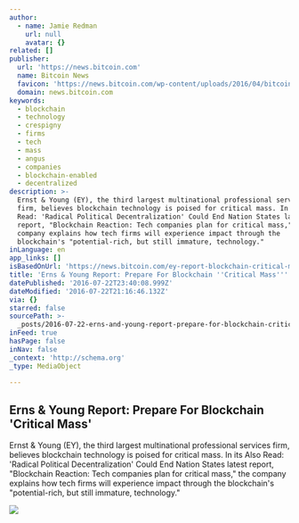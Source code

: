 ```yaml
---
author:
  - name: Jamie Redman
    url: null
    avatar: {}
related: []
publisher:
  url: 'https://news.bitcoin.com'
  name: Bitcoin News
  favicon: 'https://news.bitcoin.com/wp-content/uploads/2016/04/bitcoin_fav.png'
  domain: news.bitcoin.com
keywords:
  - blockchain
  - technology
  - crespigny
  - firms
  - tech
  - mass
  - angus
  - companies
  - blockchain-enabled
  - decentralized
description: >-
  Ernst & Young (EY), the third largest multinational professional services
  firm, believes blockchain technology is poised for critical mass. In its Also
  Read: 'Radical Political Decentralization' Could End Nation States latest
  report, "Blockchain Reaction: Tech companies plan for critical mass," the
  company explains how tech firms will experience impact through the
  blockchain's "potential-rich, but still immature, technology."
inLanguage: en
app_links: []
isBasedOnUrl: 'https://news.bitcoin.com/ey-report-blockchain-critical-mass/'
title: 'Erns & Young Report: Prepare For Blockchain ''Critical Mass'''
datePublished: '2016-07-22T23:40:08.999Z'
dateModified: '2016-07-22T21:16:46.132Z'
via: {}
starred: false
sourcePath: >-
  _posts/2016-07-22-erns-and-young-report-prepare-for-blockchain-critical-mass.md
inFeed: true
hasPage: false
inNav: false
_context: 'http://schema.org'
_type: MediaObject

---
```

<article style=""><h1>Erns &amp; Young Report: Prepare For Blockchain 'Critical Mass'</h1><p>Ernst &amp; Young (EY), the third largest multinational professional services firm, believes blockchain technology is poised for critical mass. In its Also Read: 'Radical Political Decentralization' Could End Nation States latest report, "Blockchain Reaction: Tech companies plan for critical mass," the company explains how tech firms will experience impact through the blockchain's "potential-rich, but still immature, technology."</p><img src="https://news.bitcoin.com/wp-content/uploads/2016/07/EY-Report-Prepare-For-Blockchain-Critical-Mass.jpg" /></article>